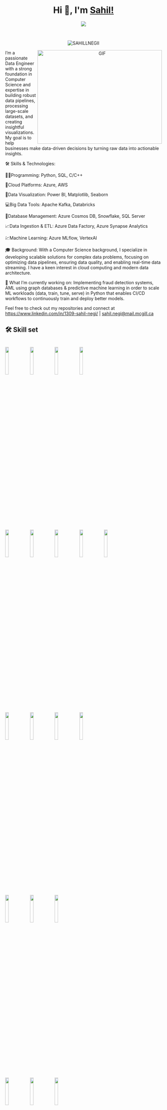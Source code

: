 <h1 align="center">Hi 👋, I'm <a href="https://www.linkedin.com/in/1309-sahil-negi/" target="blank">
Sahil!</a></h1>

<p align="center">
  <a href="https://github.com/DenverCoder1/readme-typing-svg"><img src="https://readme-typing-svg.herokuapp.com?lines=Data+Engineer;The%20more%20I%20read,%20the%20more%20I%20acquire,%20the%20more%20certain%20I%20am%20that%20I%20know%20nothing%20&center=true&width=500&height=50"></a>
</p>

<br>

<p align="center"> 
	<img src="https://komarev.com/ghpvc/?username=SAHILLNEGII&label=Profile%20views&color=0e75b6&style=plastic" alt="SAHILLNEGII" /> 
	<a href = "https://commits.top/germany.html" target="_blank">
		<alt="SAHILLNEGII" target="_blank"/> 
	</a>
</p>

<a target="_blank" align="center">
  <img align="right" top="500" height="300" width="400" alt="GIF" src="https://giffiles.alphacoders.com/360/36000.gif">
</a>

I’m a passionate Data Engineer with a strong foundation in Computer Science and expertise in building robust data pipelines, processing large-scale datasets, and creating insightful visualizations.
My goal is to help businesses make data-driven decisions by turning raw data into actionable insights.

🛠 Skills & Technologies:

👩‍💻Programming: Python, SQL, C/C++

🚀Cloud Platforms: Azure, AWS

📑Data Visualization: Power BI, Matplotlib, Seaborn

💻Big Data Tools: Apache Kafka, Databricks

🐙Database Management: Azure Cosmos DB, Snowflake, SQL Server

📈Data Ingestion & ETL: Azure Data Factory, Azure Synapse Analytics

 💹Machine Learning: Azure MLflow, VertexAI

🎓 Background:
With a Computer Science background, I specialize in developing scalable solutions for complex data problems, focusing on optimizing data pipelines, ensuring data quality, and enabling real-time data streaming.
I have a keen interest in cloud computing and modern data architecture.

🚀 What I’m currently working on:
Implementing fraud detection systems, AML using graph databases & predictive machine learning in order to scale ML workloads (data, train, tune, serve) in Python that enables CI/CD workflows to continuously train and deploy better models.

Feel free to check out my repositories and connect at https://www.linkedin.com/in/1309-sahil-negi/ | sahil.negi@mail.mcgill.ca

## 🛠️ Skill set
<br />
<code><img width="15%" src="https://www.vectorlogo.zone/logos/python/python-ar21.svg"></code>
<code><img width="15%" src="https://www.vectorlogo.zone/logos/numpy/numpy-ar21.svg"></code>
<code><img width="15%" src="https://www.vectorlogo.zone/logos/tensorflow/tensorflow-ar21.svg"></code>
<code><img width="15%" src="https://www.vectorlogo.zone/logos/opencv/opencv-ar21.svg"></code>
<br />
<code><img width="15%" src="https://www.vectorlogo.zone/logos/jupyter/jupyter-ar21.svg"></code>
<code><img width="15%" src="https://www.vectorlogo.zone/logos/plot_ly/plot_ly-ar21.svg"></code>
<code><img width="15%" src=""></code>
<code><img width="15%" src="https://www.vectorlogo.zone/logos/apache_spark/apache_spark-ar21.svg"></code>
<code><img width="15%" src="https://www.vectorlogo.zone/logos/graphql/graphql-ar21.svg"></code>
<br />
<code><img width="15%" src="https://www.vectorlogo.zone/logos/databricks/databricks-ar21.svg"></code>
<code><img width="15%" src="https://www.vectorlogo.zone/logos/azurefunctions/azurefunctions-ar21.svg"></code>
<code><img width="15%" src="https://www.vectorlogo.zone/logos/microsoft_azure/microsoft_azure-ar21.svg"></code>
<code><img width="15%" src="https://www.vectorlogo.zone/logos/microsoft_powerbi/microsoft_powerbi-ar21.svg"></code>
<br />
<code><img width="15%" src="https://www.vectorlogo.zone/logos/atlassian_jira/atlassian_jira-ar21.svg"></code>
<code><img width="15%" src="https://www.vectorlogo.zone/logos/trello/trello-ar21.svg"></code>
<code><img width="15%" src="https://www.vectorlogo.zone/logos/visualstudio_code/visualstudio_code-ar21.svg"></code>
<br />
<code><img width="15%" src="https://www.vectorlogo.zone/logos/amazon_aws/amazon_aws-ar21.svg"></code>
<code><img width="15%" src="https://www.vectorlogo.zone/logos/snowflake/snowflake-ar21.svg"></code>
<code><img width="15%" src="https://www.vectorlogo.zone/logos/amazon_awslambda/amazon_awslambda-ar21.svg"></code>
<br />
<br />
<code><img width="15%" src="https://www.vectorlogo.zone/logos/mysql/mysql-ar21.svg"></code>
<code><img width="15%" src="https://www.vectorlogo.zone/logos/kaggle/kaggle-ar21.svg"></code>
<br />
<br />
<br />


<!---
SAHILLNEGII/SAHILLNEGII is a ✨ special ✨ repository because its `README.md` (this file) appears on your GitHub profile.
You can click the Preview link to take a look at your changes.
--->
